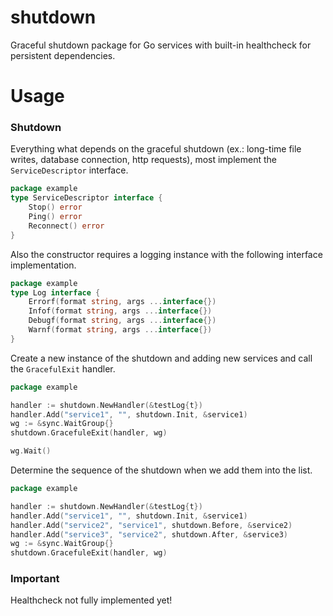 # shutdown

Graceful shutdown package for Go services with built-in healthcheck for persistent dependencies.

# Usage

### Shutdown

Everything what depends on the graceful shutdown (ex.: long-time file writes, database connection, http requests), most implement the `ServiceDescriptor` interface.

```go
package example
type ServiceDescriptor interface {
	Stop() error
	Ping() error
	Reconnect() error
}
```

Also the constructor requires a logging instance with the following interface implementation.

```go
package example
type Log interface {
	Errorf(format string, args ...interface{})
	Infof(format string, args ...interface{})
	Debugf(format string, args ...interface{})
	Warnf(format string, args ...interface{})
}
```

Create a new instance of the shutdown and adding new services and call the `GracefulExit` handler.

```go
package example

handler := shutdown.NewHandler(&testLog{t})
handler.Add("service1", "", shutdown.Init, &service1)
wg := &sync.WaitGroup{}
shutdown.GracefuleExit(handler, wg)

wg.Wait()
```

Determine the sequence of the shutdown when we add them into the list.

```go
package example

handler := shutdown.NewHandler(&testLog{t})
handler.Add("service1", "", shutdown.Init, &service1)
handler.Add("service2", "service1", shutdown.Before, &service2)
handler.Add("service3", "service2", shutdown.After, &service3)
wg := &sync.WaitGroup{}
shutdown.GracefuleExit(handler, wg)
```

### Important
Healthcheck not fully implemented yet!



